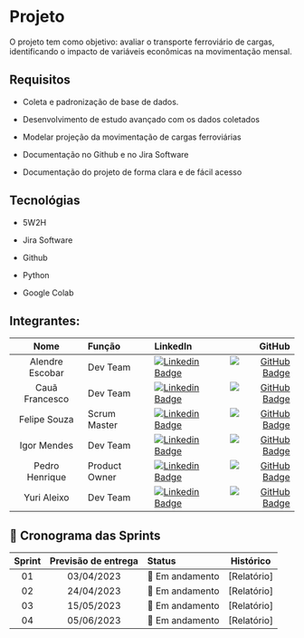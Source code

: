 # Projeto 

 O projeto tem como objetivo: avaliar o transporte ferroviário de cargas, identificando o impacto de variáveis econômicas na movimentação mensal.

 ## Requisitos 

 - Coleta e padronização de base de dados.

 - Desenvolvimento de estudo avançado com os dados coletados

 - Modelar projeção da movimentação de cargas ferroviárias

 - Documentação no Github e no Jira Software

 - Documentação do projeto de forma clara e de fácil acesso

 ## Tecnológias

 - 5W2H

 - Jira Software

 - Github

 - Python

 - Google Colab

## Integrantes:

|    Nome     | Função    |      LinkedIn                |      GitHub    |
|:-----------: |:------|:----------------------------|---------------:|
| Alendre Escobar | Dev Team | [![Linkedin Badge](https://img.shields.io/badge/LinkedIn-0077B5?style=for-the-badge&logo=linkedin&logoColor=white)](https://www.linkedin.com) | [![GitHub Badge](https://img.shields.io/badge/GitHub-100000?style=for-the-badge&logo=github&logoColor=white)](https://github.com) |
| Cauã Francesco | Dev Team | [![Linkedin Badge](https://img.shields.io/badge/LinkedIn-0077B5?style=for-the-badge&logo=linkedin&logoColor=white)](https://www.linkedin.com) | [![GitHub Badge](https://img.shields.io/badge/GitHub-100000?style=for-the-badge&logo=github&logoColor=white)](https://github.com) | 
| Felipe Souza | Scrum Master | [![Linkedin Badge](https://img.shields.io/badge/LinkedIn-0077B5?style=for-the-badge&logo=linkedin&logoColor=white)](https://www.linkedin.com/in/felipe-souza-a101ab184/) | [![GitHub Badge](https://img.shields.io/badge/GitHub-100000?style=for-the-badge&logo=github&logoColor=white)](https://github.com) | 
| Igor Mendes | Dev Team | [![Linkedin Badge](https://img.shields.io/badge/LinkedIn-0077B5?style=for-the-badge&logo=linkedin&logoColor=white)](https://www.linkedin.com) | [![GitHub Badge](https://img.shields.io/badge/GitHub-100000?style=for-the-badge&logo=github&logoColor=white)](https://github.com) | 
| Pedro Henrique | Product Owner | [![Linkedin Badge](https://img.shields.io/badge/LinkedIn-0077B5?style=for-the-badge&logo=linkedin&logoColor=white)](https://www.linkedin.com/in/antiochus/) | [![GitHub Badge](https://img.shields.io/badge/GitHub-100000?style=for-the-badge&logo=github&logoColor=white)](https://github.com/Varkernes) |
| Yuri Aleixo | Dev Team | [![Linkedin Badge](https://img.shields.io/badge/LinkedIn-0077B5?style=for-the-badge&logo=linkedin&logoColor=white)](https://www.linkedin.com/in/yuri-gon%C3%A7alves-aleixo-b645b2226/) | [![GitHub Badge](https://img.shields.io/badge/GitHub-100000?style=for-the-badge&logo=github&logoColor=white)](https://github.com/YuriAleixo) |

<span id="cronograma-das-sprints">

## 📆 Cronograma das Sprints

<div align="center">

| Sprint | Previsão de entrega | Status           | Histórico |
|:--:|:----------:|:-------------------|:-------------------------------------------------:|
| 01 | 03/04/2023 | 🚧 Em andamento    | [Relatório] |
| 02 | 24/04/2023 | 🚧 Em andamento    | [Relatório] |
| 03 | 15/05/2023 | 🚧 Em andamento | [Relatório] |
| 04 | 05/06/2023 | 🚧 Em andamento | [Relatório] |
